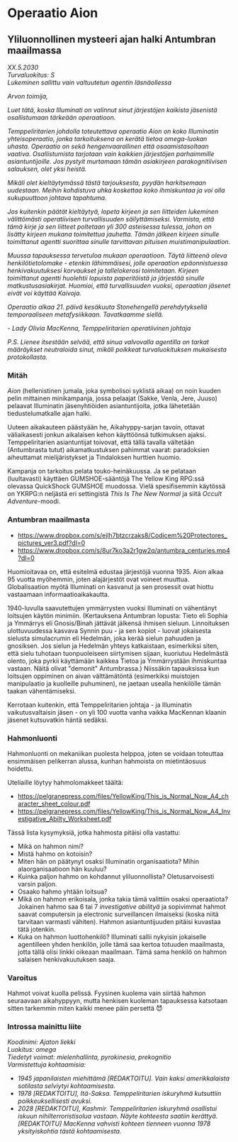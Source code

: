 # Operaatio Aion
## Yliluonnollinen mysteeri ajan halki Antumbran maailmassa

*XX.5.2030<br>
Turvaluokitus: S<br>
Lukeminen sallittu vain valtuutetun agentin läsnäollessa*

*Arvon toimija,*

*Luet tätä, koska Illuminati on valinnut sinut järjestöjen kaikista jäsenistä osallistumaan tärkeään operaatioon.*

*Temppeliritarien johdolla toteutettava operaatio Aion on koko Illuminatin yhteisoperaatio, jonka tarkoituksena on kerätä tietoa omega-luokan uhasta. Operaatio on sekä hengenvaarallinen että osaamistasoltaan vaativa. Osallistumista tarjotaan vain kaikkien järjestöjen parhaimmille asiantuntijoille. Jos pystyit murtamaan tämän asiakirjeen parakognitiivisen salauksen, olet yksi heistä.*

*Mikäli olet kieltäytymässä tästä tarjouksesta, pyydän harkitsemaan uudestaan. Meihin kohdistuva uhka koskettaa koko ihmiskuntaa ja voi olla sukupuuttoon johtava tapahtuma.*

*Jos kuitenkin päätät kieltäytyä, lopeta kirjeen ja sen liitteiden lukeminen välittömästi operatiivisen turvallisuuden säilyttämiseksi. Varmista, että tämä kirje ja sen liitteet poltetaan yli 300 asteisessa tulessa, johon on lisätty kirjeen mukana toimitettua jauhetta. Tämän jälkeen kirjeen sinulle toimittanut agentti suorittaa sinulle tarvittavan pituisen muistimanipulaation.*

*Muussa tapauksessa tervetuloa mukaan operaatioon. Täytä liitteenä oleva henkilötietolomake - etenkin lähimmäisesi, jolle operaation epäonnistuessa henkivakuutuksesi korvaukset ja tallelokerosi toimitetaan. Kirjeen toimittanut agentti huolehtii lopuista paperitöistä ja järjestää sinulle matkustusasiakirjat. Huomioi, että turvallisuuden vuoksi, operaation jäsenet eivät voi käyttää Kaivoja.*

*Operaatio alkaa 21. päivä kesäkuuta Stonehengellä perehdytyksellä temporaaliseen metafysiikkaan. Tavatkaamme siellä.*

*- Lady Olivia MacKenna, Temppeliritarien operatiivinen johtaja*

*P.S. Lienee itsestään selvää, että sinua valvovalla agentilla on tarkat määräykset neutraloida sinut, mikäli poikkeat turvaluokituksen mukaisesta protokollasta.*

### Mitäh

*Aion* (hellenistinen jumala, joka symbolisoi syklistä aikaa) on noin kuuden pelin mittainen minikampanja, jossa pelaajat (Sakke, Venla, Jere, Juuso) pelaavat Illuminatin jäsenyhtiöiden asiantuntijoita, jotka lähetetään tiedustelumatkalle ajan halki. 

Uuteen aikakauteen päästyään he, Aikahyppy-sarjan tavoin, ottavat väliaikasesti jonkun aikalaisen kehon käyttöönsä tutkimuksen ajaksi. Temppeliritarien asiantuntijat toivovat, että tällä tavalla vältetään (Antumbrasta tutut) aikamatkustuksen pahimmat vaarat: paradoksien aiheuttamat mielijäristykset ja Tindaloksen hurttien huomio.

Kampanja on tarkoitus pelata touko-heinäkuussa. Ja se pelataan (luultavasti) käyttäen GUMSHOE-sääntöjä The Yellow King RPG:ssä olevassa QuickShock GUMSHOE muodossa. Vielä spesifisemmin käytössä on YKRPG:n neljästä eri settingistä *This Is The New Normal* ja siitä *Occult Adventure*-moodi.

### Antumbran maailmasta

- https://www.dropbox.com/s/ejlh7btzcrzaks8/Codicem%20Protectores_pictures_ver3.pdf?dl=0
- https://www.dropbox.com/s/8ur7ko3a2r1gw2q/antumbra_centuries.mp4?dl=0

Huomioitavaa on, että esitelmä edustaa järjestöjä vuonna 1935. Aion alkaa 95 vuotta myöhemmin, joten alajärjestöt ovat voineet muuttua. Globalisaation myötä Illuminati on kasvanut ja sen prosessit ovat hiottu vastaamaan informaatioaikakautta.

1940-luvulla saavutettujen ymmärrysten vuoksi Illuminati on vähentänyt loitsujen käytön minimiin. (Kertauksena Antumbran lopusta: Tieto eli Sophia ja Ymmärrys eli Gnosis/Binah jättävät jälkensä ihmisen sieluun. Linnoituksen ulottuvuudessa kasvava Synnin puu - ja sen kopiot - luovat jokaisesta sielusta simulacrumin eli Hedelmän, joka kerää sielun pahuuden ja gnosiksen. Jos sielun ja Hedelmän yhteys katkaistaan, esimerkiksi siten, että sielu tuhotaan tuonpuoleiseen siirtymisen sijaan, kuoriutuu Hedelmästä olento, joka pyrkii käyttämään kaikkea Tietoa ja Ymmärrystään ihmiskuntaa vastaan. Näitä olivat "demonit" Antumbrassa.) Niissäkin tapauksissa kun loitsujen oppiminen on aivan välttämätöntä (esimerkiksi muistojen manipulaatio ja kuolleille puhuminen), ne jaetaan usealla henkilölle tämän taakan vähentämiseksi.

Kerrotaan kuitenkin, että Temppeliritarien johtaja - ja Illuminatin vaikutusvaltaisin jäsen - on yli 100 vuotta vanha vaikka MacKennan klaanin jäsenet kutsuvatkin häntä sedäksi.

### Hahmonluonti

Hahmonluonti on mekaniikan puolesta helppoa, joten se voidaan toteuttaa ensimmäisen pelikerran alussa, kunhan hahmoista on mietintäosuus hoidettu.

Uteliaille löytyy hahmolomakkeet täältä:
- https://pelgranepress.com/files/YellowKing/This_is_Normal_Now_A4_character_sheet_colour.pdf
- https://pelgranepress.com/files/YellowKing/This_is_Normal_Now_A4_Investigative_Abilty_Worksheet.pdf

Tässä lista kysymyksiä, jotka hahmosta pitäisi olla vastattu:

- Mikä on hahmon nimi?
- Mistä hahmo on kotoisin?
- Miten hän on päätynyt osaksi Illuminatin organisaatiota? Mihin alaorganisaatioon hän kuuluu?
- Kuinka paljon hahmo on kohdannut yliluonnollista? Oletusarvoisesti varsin paljon.
- Osaako hahmo yhtään loitsua?
- Mikä on hahmon erikoisala, jonka takia tämä valittiin osaksi operaatiota? Jokainen hahmo saa 6 tai 7 *investigative abilityä* ja sopivimmat hahmot saavat computersin ja electronic surveillancen ilmaiseksi (koska niitä tarvitaan varmasti vähiten). Hahmon asiantuntijuuden pitäisi kuvastaa tätä jotenkin.
- Kuka on hahmon luottohenkilö? Illuminati sallii nykyisin jokaiselle agentilleen yhden henkilön, jolle tämä saa kertoa totuuden maailmasta, jotta tällä olisi linkki oikeaan maailmaan. Tämä sama henkilö on hahmon salaisen henkivakuutuksen saaja.

### Varoitus

Hahmot voivat kuolla pelissä. Fyysinen kuolema vain siirtää hahmon seuraavaan aikahyppyyn, mutta henkisen kuoleman tapauksessa katsotaan sitten tarkemmin miten kaikki menee päin persettä 😈

### Introssa mainittu liite

*Koodinimi: Ajaton liekki*<br>
*Luokitus: omega*<br>
*Tiedetyt voimat: mielenhallinta, pyrokinesia, prekognitio*<br>
*Varmistettuja kohtaamisia:*<br>
- *1945 japanilaisten miehittämä \[REDAKTOITU\]. Vain kaksi amerikkalaista sotilasta selviytyi kohtaamisesta.*
- *1978 \[REDAKTOITU\], Itä-Saksa. Temppeliritarien iskuryhmä kutsuttiin poikkeuksellisesti avuksi.*
- *2028 \[REDAKTOITU\], Kashmir. Temppeliritarien iskuryhmä osallistui iskuun nihilterroristisolua vastaan. Näyte kohteesta saatiin kerättyä. \[REDAKTOITU\] MacKenna vahvisti kohteen tienneen vuonna 1978 yksityiskohtia tästä kohtaamisesta.*